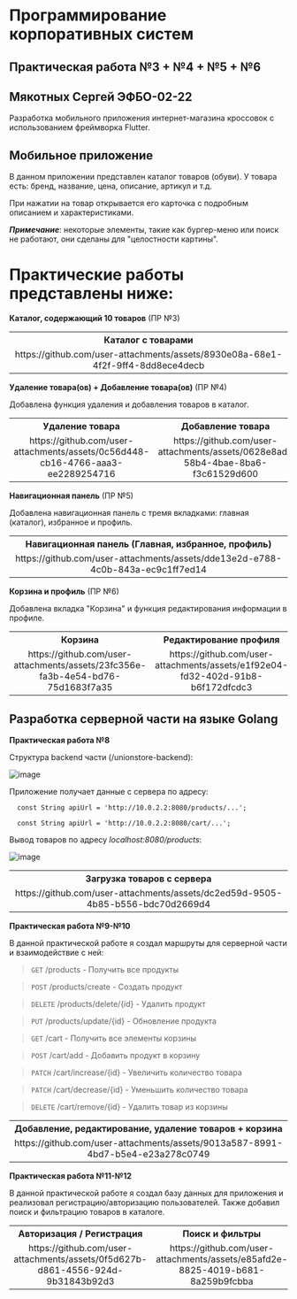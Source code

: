 # Программирование корпоративных систем 
## Практическая работа №3 + №4 + №5 + №6
## Мякотных Сергей ЭФБО-02-22

Разработка мобильного приложения интернет-магазина кроссовок с использованием фреймворка Flutter.

## Мобильное приложение

В данном приложении представлен каталог товаров (обуви). У товара есть: бренд, название, цена, описание, артикул и т.д.

При нажатии на товар открывается его карточка с подробным описанием и характеристиками.

***Примечание***: некоторые элементы, такие как бургер-меню или поиск не работают, они сделаны для "целостности картины".

# Практические работы представлены ниже:

**Каталог, содержающий 10 товаров** (ПР №3)

<table>
  <tr>
    <th style="text-align: center;">Каталог с товарами</th>
  </tr>
  <tr>
    <td style="text-align: center;">
      https://github.com/user-attachments/assets/8930e08a-68e1-4f2f-9ff4-8dd8ece4decb
    </td>
  </tr>
</table>




**Удаление товара(ов) + Добавление товара(ов)** (ПР №4)

Добавлена функция удаления и добавления товаров в каталог.

<table align="center">
  <tr>
    <th style="text-align: center;">Удаление товара</th>
    <th style="text-align: center;">Добавление товара</th>
  </tr>
  <tr>
    <td style="text-align: center;">
        https://github.com/user-attachments/assets/0c56d448-cb16-4766-aaa3-ee2289254716
    </td>
    <td style="text-align: center;">
     https://github.com/user-attachments/assets/0628e8ad-58b4-4bae-8ba6-f3c61529d600
    </td>
  </tr>
</table>

**Навигационная панель** (ПР №5)

Добавлена навигационная панель с тремя вкладками: главная (каталог), избранное и профиль.

<table>
  <tr>
    <th style="text-align: center;">Навигационная панель (Главная, избранное, профиль)</th>
  </tr>
  <tr>
    <td style="text-align: center;">
        https://github.com/user-attachments/assets/dde13e2d-e788-4c0b-843a-ec9c1ff7ed14
    </td>
  </tr>
</table>

**Корзина и профиль** (ПР №6)

Добавлена вкладка "Корзина" и функция редактирования информации в профиле.

<table>
  <tr>
    <th style="text-align: center;">Корзина</th>
     <th style="text-align: center;">Редактирование профиля</th>
  </tr>
  <tr>
    <td style="text-align: center;">
      https://github.com/user-attachments/assets/23fc356e-fa3b-4e54-bd76-75d1683f7a35
    </td>
    <td style="text-align: center;">
      https://github.com/user-attachments/assets/e1f92e04-fd32-402d-91b8-b6f172dfcdc3
    </td>
  </tr>
</table>

## Разработка серверной части на языке Golang
**Практическая работа №8**

Структура backend части (/unionstore-backend):

![image](https://github.com/user-attachments/assets/39bf3df6-5969-412c-a741-8f93905da936)

Приложение получает данные с сервера по адресу:

```
  const String apiUrl = 'http://10.0.2.2:8080/products/...';

  const String apiUrl = 'http://10.0.2.2:8080/cart/...';
```

Вывод товаров по адресу *localhost:8080/products*:

![image](https://github.com/user-attachments/assets/0555512a-063a-41f3-925f-6e74fd0700f1)

<table>
  <tr>
    <th style="text-align: center;">Загрузка товаров с сервера</th>
  </tr>
  <tr>
    <td style="text-align: center;">
      https://github.com/user-attachments/assets/dc2ed59d-9505-4b85-b556-bdc70d2669d4
    </td>
  </tr>
</table>

**Практическая работа №9-№10**

В данной практической работе я создал маршруты для серверной части и взаимодействие с ней:

> ```GET``` /products - Получить все продукты

> ```POST``` /products/create - Создать продукт

> ```DELETE``` /products/delete/{id} - Удалить продукт

> ```PUT``` /products/update/{id} - Обновление продукта

> ```GET``` /cart - Получить все элементы корзины

> ```POST``` /cart/add - Добавить продукт в корзину

> ```PATCH``` /cart/increase/{id} - Увеличить количество товара

> ```PATCH``` /cart/decrease/{id} - Уменьшить количество товара

> ```DELETE``` /cart/remove/{id} - Удалить товар из корзины

<table>
  <tr>
    <th style="text-align: center;">Добавление, редактирование, удаление товаров + корзина</th>
  </tr>
  <tr>
    <td style="text-align: center;">
      https://github.com/user-attachments/assets/9013a587-8991-4bd7-b5e4-e23a278c0749
    </td>
  </tr>
</table>

**Практическая работа №11-№12**

В данной практической работе я создал базу данных для приложения и реализовал регистрацию/авторизацию пользователей. Также добавил поиск и фильтрацию товаров в каталоге.

<table>
  <tr>
    <th style="text-align: center;">Авторизация / Регистрация</th>
     <th style="text-align: center;">Поиск и фильтры</th>
  </tr>
  <tr>
    <td style="text-align: center;">
        https://github.com/user-attachments/assets/0f5d627b-d861-4556-924d-9b31843b92d3
    </td>
    <td style="text-align: center;">
      https://github.com/user-attachments/assets/e85afd2e-8825-4019-b681-8a259b9fcbba
    </td>
  </tr>
</table>



